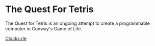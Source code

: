 # The Quest For Tetris
The Quest for Tetris is an ongoing attempt to create a programmable computer in Conway's Game of Life.

<a download="Clocks.rle" href="https://gist.githubusercontent.com/ElectroRedstoner/77f93956c8562f735d8593b1810ef1e3/raw/41833bf3eb345f630900919800d62746feee3e3f/271a896cb0d22ffa50dc29ceb0139838">Clocks.rle</a>
